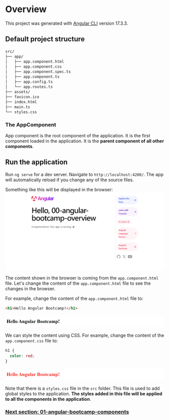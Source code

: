 # Overview

This project was generated with [Angular CLI](https://github.com/angular/angular-cli) version 17.3.3.

## Default project structure

```
src/
├── app/
│   ├── app.component.html
│   ├── app.component.css
│   ├── app.component.spec.ts
│   ├── app.component.ts
│   ├── app.config.ts
│   └── app.routes.ts
├── assets/
├── favicon.ico
├── index.html
├── main.ts
└── styles.css
```

### The AppComponent

App component is the root component of the application. It is the first component loaded in the application. It is the **parent component of all other components**.

## Run the application

Run `ng serve` for a dev server. Navigate to `http://localhost:4200/`. The app will automatically reload if you change any of the source files.

Something like this will be displayed in the browser:
![default-app](src/assets/00-angular-bootcamp-overview/00-default-app-overview.png)

The content shown in the browser is coming from the `app.component.html` file. Let's change the content of the `app.component.html` file to see the changes in the browser.

For example, change the content of the `app.component.html` file to:

```html
<h1>Hello Angular Bootcamp!</h1>
```

![hello-angular-bootcamp](src/assets/00-angular-bootcamp-overview/00-hello-angular-bootcamp.png)

We can style the content using CSS.
For example, change the content of the `app.component.css` file to:

```css
h1 {
  color: red;
}
```

![hello-angular-bootcamp](src/assets/00-angular-bootcamp-overview/00-hello-angular-bootcamp-red.png)

Note that there is a `styles.css` file in the `src` folder. This file is used to add global styles to the application. **The styles added in this file will be applied to all the components in the application**.

### [Next section: 01-angular-bootcamp-components](https://github.com/davdifr/angular-bootcamp/tree/01-angular-bootcamp-components)
